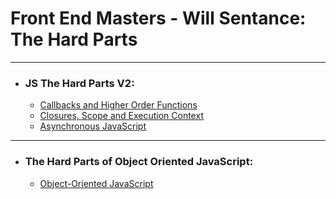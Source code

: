 # Front End Masters - Will Sentance: The Hard Parts

---

- ### JS The Hard Parts V2:

  - [Callbacks and Higher Order Functions](src/callbacks-and-higher-order-functions.ts)
  - [Closures, Scope and Execution Context](src/closures-scope-and-execution-context.ts)
  - [Asynchronous JavaScript](src/asynchronous-javascript.ts)

---

- ### The Hard Parts of Object Oriented JavaScript:
  - [Object-Oriented JavaScript](src/object-oriented-javaScript.ts.ts)
